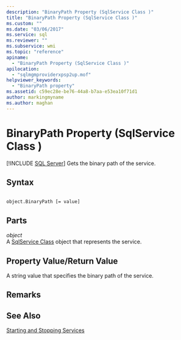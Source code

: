 ```yaml
---
description: "BinaryPath Property (SqlService Class )"
title: "BinaryPath Property (SqlService Class )"
ms.custom: ""
ms.date: "03/06/2017"
ms.service: sql
ms.reviewer: ""
ms.subservice: wmi
ms.topic: "reference"
apiname: 
  - "BinaryPath Property (SqlService Class )"
apilocation: 
  - "sqlmgmproviderxpsp2up.mof"
helpviewer_keywords: 
  - "BinaryPath property"
ms.assetid: c59ec28e-be76-44a8-b7aa-e53ea10f71d1
author: markingmyname
ms.author: maghan
---
```

# BinaryPath Property (SqlService Class )
[!INCLUDE [SQL Server](../../../includes/applies-to-version/sqlserver.md)]
  Gets the binary path of the service.  
  
## Syntax  
  
```  
  
object.BinaryPath [= value]  
```  
  
## Parts  
 *object*  
 A [SqlService Class](../../../relational-databases/wmi-provider-configuration-classes/sqlservice-class/sqlservice-class.md) object that represents the service.  
  
## Property Value/Return Value  
 A string value that specifies the binary path of the service.  
  
## Remarks  
  
## See Also  
 [Starting and Stopping Services](https://technet.microsoft.com/library/ms174886\(v=sql.105\).aspx)  
  
  
